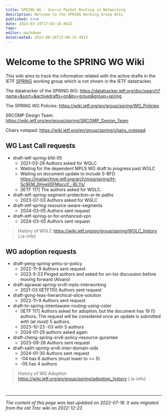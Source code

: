 ```yaml
---
title: SPRING WG - Source Packet Routing in Networking
description: Welcome to the SPRING Working Group Wiki
published: true
date: 2024-03-19T17:02:18.041Z
tags: 
editor: markdown
dateCreated: 2022-08-26T15:06:15.491Z
---
```


# Welcome to the SPRING WG Wiki

This wiki aims to track the information related with the active drafts in the IETF [SPRING](https://datatracker.ietf.org/group/spring/) working group which is not shown in the IETF datatracker. 

The datatracker of the SPRING WG:
https://datatracker.ietf.org/doc/search?name=&sort=&activedrafts=on&by=group&group=spring

The SPRING WG Policies:
https://wiki.ietf.org/en/group/spring/WG_Policies

SRCOMP Design Team:
https://wiki.ietf.org/en/group/spring/SRCOMP_Design_Team

Chairs notepad: https://wiki.ietf.org/en/group/spring/chairs_notepad

## WG Last Call requests
* draft-ietf-spring-bfd-05
   * 2021-03-29 Authors asked for WGLC
   * Waiting for the dependent MPLS WG draft to progress past WGLC
   * Waiting on document update to include S-BFD https://mailarchive.ietf.org/arch/msg/spring/H-Sc9EM_0Hveli0FMpcuY_-BLYs/
   * [IETF 117] The authors asked for WGLC.
* draft-ietf-spring-segment-protection-sr-te-paths
   * 2023-07-03 Authors asked for WGLC
* draft-ietf-spring-resource-aware-segments
  * 2024-03-05 Authors sent request
* draft-ietf-spring-sr-for-enhanced-vpn
  * 2024-03-05 Authors sent request


> History of WGLC
https://wiki.ietf.org/en/group/spring/WGLC_history
{.is-info}

## WG adoption requests
* draft-peng-spring-pmtu-sr-policy
   * 2022-11-9 Authors sent request
   * 2023-5-23 Pinged authors and asked for on-list discussion before moving forward (Alvaro)
* draft-agrawal-spring-srv6-mpls-interworking
   * 2021-03 (IETF110) Authors sent request     
* draft-gong-teas-hierarchical-slice-solution
   * 2022-11-9 Authors sent request  
* draft-hr-spring-intentaware-routing-using-color
   * [IETF 117] Authors asked for adoption, but the document has 19 (!) authors.  The request will be considered once an update is submitted with (at most) 5 authors.
   * 2023-10-23 -03 with 5 authors
   * 2024-01-29 authors asked again
* draft-cheng-spring-srv6-policy-resource-gurantee
	 * 2023-09-28 Authors sent request
* draft-salih-spring-srv6-inter-domain-sids
  * 2024-01-30 Authors sent request
  * -04 has 6 authors (must lower to <= 5)
  * -05 has 4 authors
   
> History of WG Adoption
https://wiki.ietf.org/en/group/spring/adoption_history
{.is-info}


&nbsp;

---

*The content of this page was last updated on 2022-07-16. It was migrated from the old Trac wiki on 2022-12-22.*